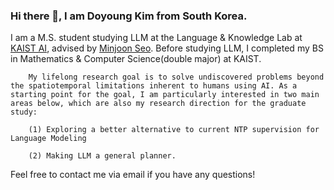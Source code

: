 ### Hi there 👋, I am Doyoung Kim from South Korea.

I am a M.S. student studying LLM at the Language & Knowledge Lab at [KAIST AI](https://github.com/kaistAI/), advised by [Minjoon Seo](https://seominjoon.github.io/). Before studying LLM, I completed my BS in Mathematics & Computer Science(double major) at KAIST.
        
        My lifelong research goal is to solve undiscovered problems beyond the spatiotemporal limitations inherent to humans using AI. As a starting point for the goal, I am particularly interested in two main areas below, which are also my research direction for the graduate study:

        (1) Exploring a better alternative to current NTP supervision for Language Modeling
        
        (2) Making LLM a general planner.

Feel free to contact me via email if you have any questions!
